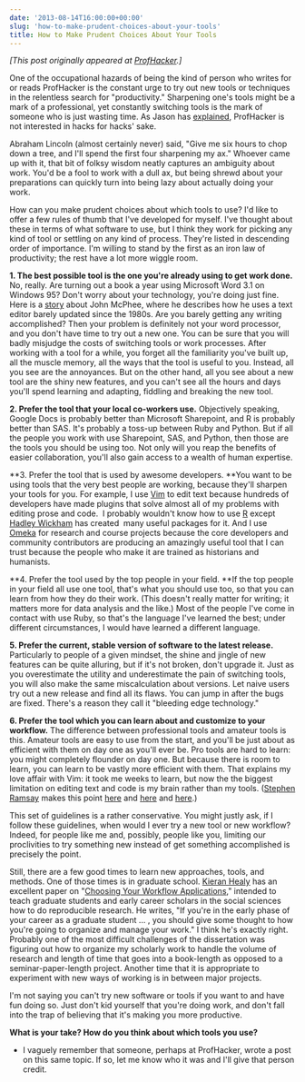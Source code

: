 ```yaml
---
date: '2013-08-14T16:00:00+00:00'
slug: 'how-to-make-prudent-choices-about-your-tools'
title: How to Make Prudent Choices About Your Tools
---
```


*\[This post originally appeared at [ProfHacker](http://chronicle.com/blogs/profhacker/how-to-make-prudent-choices-about-your-tools/51261).\]*

One of the occupational hazards of being the kind of person who writes for or reads ProfHacker is the constant urge to try out new tools or techniques in the relentless search for "productivity." Sharpening one's tools might be a mark of a professional, yet constantly switching tools is the mark of someone who is just wasting time. As Jason has [explained](http://chronicle.com/blogs/profhacker/what-we-talk-about-when-we-talk-about-productivity/47805), ProfHacker is not interested in hacks for hacks' sake.

Abraham Lincoln (almost certainly never) said, "Give me six hours to chop down a tree, and I'll spend the first four sharpening my ax." Whoever came up with it, that bit of folksy wisdom neatly captures an ambiguity about work. You'd be a fool to work with a dull ax, but being shrewd about your preparations can quickly turn into being lazy about actually doing your work.

How can you make prudent choices about which tools to use? I'd like to offer a few rules of thumb that I've developed for myself. I've thought about these in terms of what software to use, but I think they work for picking any kind of tool or settling on any kind of process. They're listed in descending order of importance. I'm willing to stand by the first as an iron law of productivity; the rest have a lot more wiggle room.

**1. The best possible tool is the one you're already using to get work done.** No, really. Are turning out a book a year using Microsoft Word 3.1 on Windows 95? Don't worry about your technology, you're doing just fine. Here is a [story](http://www.newyorker.com/reporting/2013/01/14/130114fa_fact_mcphee) about John McPhee, where he describes how he uses a text editor barely updated since the 1980s. Are you barely getting any writing accomplished? Then your problem is definitely not your word processor, and you don't have time to try out a new one. You can be sure that you will badly misjudge the costs of switching tools or work processes. After working with a tool for a while, you forget all the familiarity you've built up, all the muscle memory, all the ways that the tool is useful to you. Instead, all you see are the annoyances. But on the other hand, all you see about a new tool are the shiny new features, and you can't see all the hours and days you'll spend learning and adapting, fiddling and breaking the new tool.

**2. Prefer the tool that your local co-workers use.** Objectively speaking, Google Docs is probably better than Microsoft Sharepoint, and R is probably better than SAS. It's probably a toss-up between Ruby and Python. But if all the people you work with use Sharepoint, SAS, and Python, then those are the tools you should be using too. Not only will you reap the benefits of easier collaboration, you'll also gain access to a wealth of human expertise.

**3. Prefer the tool that is used by awesome developers. **You want to be using tools that the very best people are working, because they'll sharpen your tools for you. For example, I use [Vim](http://www.vim.org/) to edit text because hundreds of developers have made plugins that solve almost all of my problems with editing prose and code.  I probably wouldn't know how to use [R](http://www.r-project.org/) except [Hadley Wickham](http://had.co.nz/) has created  many useful packages for it. And I use [Omeka](http://omeka.org/) for research and course projects because the core developers and community contributors are producing an amazingly useful tool that I can trust because the people who make it are trained as historians and humanists.

**4. Prefer the tool used by the top people in your field. **If the top people in your field all use one tool, that's what you should use too, so that you can learn from how they do their work. (This doesn't really matter for writing; it matters more for data analysis and the like.) Most of the people I've come in contact with use Ruby, so that's the language I've learned the best; under different circumstances, I would have learned a different language.

**5. Prefer the current, stable version of software to the latest release.** Particularly to people of a given mindset, the shine and jingle of new features can be quite alluring, but if it's not broken, don't upgrade it. Just as you overestimate the utility and underestimate the pain of switching tools, you will also make the same miscalculation about versions. Let naive users try out a new release and find all its flaws. You can jump in after the bugs are fixed. There's a reason they call it "bleeding edge technology."

**6. Prefer the tool which you can learn about and customize to your workflow.** The difference between professional tools and amateur tools is this. Amateur tools are easy to use from the start, and you'll be just about as efficient with them on day one as you'll ever be. Pro tools are hard to learn: you might completely flounder on day one. But because there is room to learn, you can learn to be vastly more efficient with them. That explains my love affair with Vim: it took me weeks to learn, but now the the biggest limitation on editing text and code is my brain rather than my tools. ([Stephen Ramsay](http://stephenramsay.us/) makes this point [here](http://stephenramsay.us/2011/04/09/life-on-the-command-line/) and [here](http://stephenramsay.us/2011/07/25/the-mythical-man-finger/) and [here](http://stephenramsay.us/2011/08/05/the-man-finger-aftermath/).)

This set of guidelines is a rather conservative. You might justly ask, if I follow these guidelines, when would I ever try a new tool or new workflow? Indeed, for people like me and, possibly, people like you, limiting our proclivities to try something new instead of get something accomplished is precisely the point.

Still, there are a few good times to learn new approaches, tools, and methods. One of those times is in graduate school. [Kieran Healy](http://kieranhealy.org/) has an excellent paper on "[Choosing Your Workflow Applications](http://kieranhealy.org/files/misc/workflow-apps.pdf)," intended to teach graduate students and early career scholars in the social sciences how to do reproducible research. He writes, "If you're in the early phase of your career as a graduate student ... , you should give some thought to how you're going to organize and manage your work." I think he's exactly right. Probably one of the most difficult challenges of the dissertation was figuring out how to organize my scholarly work to handle the volume of research and length of time that goes into a book-length as opposed to a seminar-paper-length project. Another time that it is appropriate to experiment with new ways of working is in between major projects.

I'm not saying you can't try new software or tools if you want to and have fun doing so. Just don't kid yourself that you're doing work, and don't fall into the trap of believing that it's making you more productive.

**What is your take? How do you think about which tools you use?**

-   I vaguely remember that someone, perhaps at ProfHacker, wrote a post on this same topic. If so, let me know who it was and I'll give that person credit.
